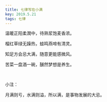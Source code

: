 ```yaml
---
title: 七律写在小满
key: 2019.5.21
tags: 七律
---
```


温暖正阳柔潤中，待熟浆饱麦香浓。

榴红草绿无躁热，蛙鸣燕啼有清灵。

知足方会忌大满，随意更能感微风。

苦菜一盘酒一碗，醺然梦想是养生。

</br>

小注：

月满则亏，水满则溢，所以满，是事物发展的大忌。

</br>

